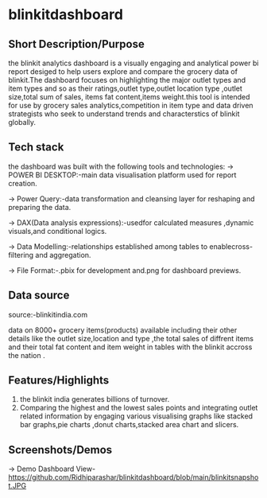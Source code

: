 # blinkitdashboard
## Short Description/Purpose
the blinkit analytics dashboard is a visually engaging and analytical power bi report desiged to help users explore and  compare the grocery data of  blinkit.The dashboard focuses on highlighting the major outlet types and item types and so as their ratings,outlet type,outlet location type ,outlet size,total sum of sales, items fat content,items weight.this tool is intended for use by grocery  sales analytics,competition in item type  and data driven strategists who seek  to understand trends and characterstics of blinkit globally.

## Tech stack
the dashboard was built with the following tools and technologies:
-> POWER BI DESKTOP:-main data visualisation platform used for report creation.

-> Power Query:-data transformation and cleansing layer for reshaping and preparing the data.

-> DAX(Data analysis expressions):-usedfor calculated measures ,dynamic visuals,and conditional logics.

-> Data Modelling:-relationships established among tables to enablecross-filtering and aggregation.

-> File Format:-.pbix for development and.png for dashboard previews.

## Data source
source:-blinkitindia.com

data on 8000+  grocery items(products) available including their other details like the outlet size,location and type ,the total sales of diffrent items and their total fat content and item weight in tables with the blinkit accross the nation .

## Features/Highlights
1. the blinkit india generates billions of turnover. 
2. Comparing the highest and the lowest sales points and integrating outlet related information by engaging various visualising graphs like stacked bar graphs,pie charts ,donut charts,stacked area chart and slicers.

## Screenshots/Demos
-> Demo Dashboard View-https://github.com/Ridhiparashar/blinkitdashboard/blob/main/blinkitsnapshot.JPG
 
